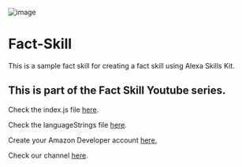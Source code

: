 ![image](https://s3.ap-south-1.amazonaws.com/com.alexa.sample/Untitled-1.png?response-content-disposition=inline&X-Amz-Security-Token=IQoJb3JpZ2luX2VjEA0aCXVzLWVhc3QtMSJHMEUCIFQNkkTfuWed2lT2n%2FJhfTisbT2k4fWe%2F31xAObEfOigAiEA5KlgEIxTGcm4Ib%2BQgqMB2Q2qkzg36qdcgnS7G%2BLciUEqxAIIFRAAGgw5ODU2NTYxMzU0OTMiDGA6Ri2GQHGOMZT3OyqhAu%2F9FUkCkOBKdZDxHlNxvqnRnNZRjsJERL46ptq2WIbrM2FbgQCNqKS%2F0IxbfT%2Fj5FjBJZZFz1pOwUjzo33JVG5pYIqKyJJxjK3NOu5dybc05Vddock9UUZVX8N7w%2Bj9D6kMNrzWAj%2FxL9IiMQ3qlTWozO7D7BFCF%2FiEQIK%2FJn4ifOuqmYp7Exw3ndv7L48YSFNL%2BvLiRsRt2DLmywPdFZ63IzwBQgheoVqULVKImhmZVfdcGvV2JObZTAQF2il7Vbu8iHwr%2BZS4yNk%2FK1Nrkvr9%2Fro4J%2FVGv2bXUSR76e5oWH%2BOsPc9g1XbmDI1hNLNN24erh5zrCHDF96mehxeRCOeNne3Xg6K86K70LS2InZY31cqY0x%2FRQbLCfIzxve%2FIxww1MvY%2BgU6sALEWWmB4L4GAh5TTrqvZy0s6QNZRdOfBHtctnUzDN7rnZS6fo3f8ybTB58vkZi%2BOaD9u7XhwU2BIuxgKMwW%2FHCvY1%2FKyJlbQDxYXFGXcVNd99DakZFcSMEnK%2FM9mglpDcxK0js3UGvDDXs3sdVTXBbhwgwpKBJ1pHgVRsxWGUGJvWVDgaQ2K%2BwlesB%2BOE4bTPATUbcNJSe39rOi76V3kYGUgnQR2iqsUFN%2B3FfJXqeEEiobUZnEN%2BMV2WfAu6BY6H9EY8h4xMIbUkjKek2X%2Fq%2B%2FBcxspP5cbcVXYWjCaj%2FgaaiA4TIzNbV5YOpUZF5fy4bO%2BCQFTwRcqcheERbM1l67C%2FzMs07rXg%2FLqYfzH9RbvZ4rsR%2FqfGQXGvf8edkgobZynr7nVDuUkxyiVi1AljGP&X-Amz-Algorithm=AWS4-HMAC-SHA256&X-Amz-Date=20200907T122241Z&X-Amz-SignedHeaders=host&X-Amz-Expires=300&X-Amz-Credential=ASIA6K7NPB5C6MNNW7PK%2F20200907%2Fap-south-1%2Fs3%2Faws4_request&X-Amz-Signature=73c15e2b725773e6c2a72c5d325d73044d80f8bfdd3b8a273f45c15229482df1)

# Fact-Skill
This is a sample fact skill for creating a fact skill using Alexa Skills Kit.

## This is part of the Fact Skill Youtube series.

Check the index.js file [here](lambda/index.js).

Check the languageStrings file [here](lambda/languageStrings.js).

Create your Amazon Developer account [here](https://developer.amazon.com),

Check our channel [here](https://www.youtube.com/channel/UCHRZ9VqG4hBiKk5JpN1Fvsg).
